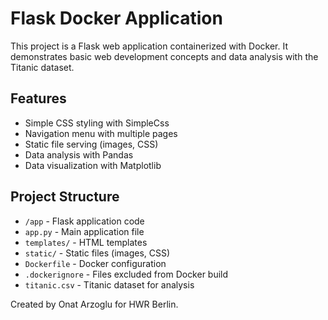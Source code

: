 # Flask Docker Application

This project is a Flask web application containerized with Docker. It demonstrates basic web development concepts and data analysis with the Titanic dataset.

## Features

- Simple CSS styling with SimpleCss
- Navigation menu with multiple pages
- Static file serving (images, CSS)
- Data analysis with Pandas
- Data visualization with Matplotlib

## Project Structure

- `/app` - Flask application code
- `app.py` - Main application file
- `templates/` - HTML templates
- `static/` - Static files (images, CSS)
- `Dockerfile` - Docker configuration
- `.dockerignore` - Files excluded from Docker build
- `titanic.csv` - Titanic dataset for analysis

Created by Onat Arzoglu for HWR Berlin.
